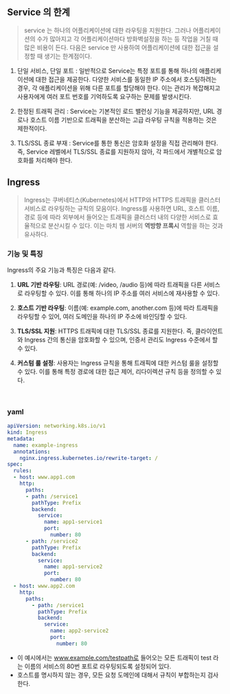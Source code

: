 ## Service 의 한계
> service 는 하나의 어플리케이션에 대한 라우팅을 지원한다. 그러나 어플리케이션의 수가 많아지고 각 어플리케이션마다 방화벽설정을 하는 등 작업을 거칠 때 많은 비용이 든다. 다음은 service 만 사용하여 어플리케이션에 대한 접근을 설정할 때 생기는 한계점이다.
> 

1. 단일 서비스, 단일 포트
: 일반적으로 Service는 특정 포트를 통해 하나의 애플리케이션에 대한 접근을 제공한다. 다양한 서비스를 동일한 IP 주소에서 호스팅하려는 경우, 각 애플리케이션을 위해 다른 포트를 할당해야 한다. 이는 관리가 복잡해지고 사용자에게 여러 포트 번호를 기억하도록 요구하는 문제를 발생시킨다.

2. 한정된 트래픽 관리
: Service는 기본적인 로드 밸런싱 기능을 제공하지만, URL 경로나 호스트 이름 기반으로 트래픽을 분산하는 고급 라우팅 규칙을 적용하는 것은 제한적이다.

3. TLS/SSL 종료 부재
: Service를 통한 통신은 암호화 설정을 직접 관리해야 한다. 즉, Service 레벨에서 TLS/SSL 종료를 지원하지 않아, 각 파드에서 개별적으로 암호화를 처리해야 한다.

## Ingress
> Ingress는 쿠버네티스(Kubernetes)에서 HTTP와 HTTPS 트래픽을 클러스터 서비스로 라우팅하는 규칙의 모음이다. Ingress를 사용하면 URL, 호스트 이름, 경로 등에 따라 외부에서 들어오는 트래픽을 클러스터 내의 다양한 서비스로 효율적으로 분산시킬 수 있다. 이는 마치 웹 서버의 **역방향 프록시** 역할을 하는 것과 유사하다.

### 기능 및 특징
Ingress의 주요 기능과 특징은 다음과 같다.

1. **URL 기반 라우팅**: URL 경로(예: /video, /audio 등)에 따라 트래픽을 다른 서비스로 라우팅할 수 있다. 이를 통해 하나의 IP 주소를 여러 서비스에 재사용할 수 있다.


2. **호스트 기반 라우팅**: 이름(예: example.com, another.com 등)에 따라 트래픽을 라우팅할 수 있어, 여러 도메인을 하나의 IP 주소에 바인딩할 수 있다.


3. **TLS/SSL 지원**: HTTPS 트래픽에 대한 TLS/SSL 종료를 지원한다. 즉, 클라이언트와 Ingress 간의 통신을 암호화할 수 있으며, 인증서 관리도 Ingress 수준에서 할 수 있다.


4. **커스텀 룰 설정**: 사용자는 Ingress 규칙을 통해 트래픽에 대한 커스텀 룰을 설정할 수 있다. 이를 통해 특정 경로에 대한 접근 제어, 리다이렉션 규칙 등을 정의할 수 있다.

<br>

### yaml

```yaml
apiVersion: networking.k8s.io/v1
kind: Ingress
metadata:
  name: example-ingress
  annotations:
    nginx.ingress.kubernetes.io/rewrite-target: /
spec:
  rules:
  - host: www.app1.com
    http:
      paths:
      - path: /service1
        pathType: Prefix
        backend:
          service:
            name: app1-service1
            port:
              number: 80
      - path: /service2
        pathType: Prefix
        backend:
          service:
            name: app1-service2
            port:
              number: 80
  - host: www.app2.com
    http:
      paths:
        - path: /service1
          pathType: Prefix
          backend:
            service:
              name: app2-service2
              port:
                number: 80

```

- 이 예시에서는 www.example.com/testpath로 들어오는 모든 트래픽이 test 라는 이름의 서비스의 80번 포트로 라우팅되도록 설정되어 있다.
- 호스트를 명시하지 않는 경우, 모든 요청 도메인에 대해서 규칙이 부합하는지 검사한다.